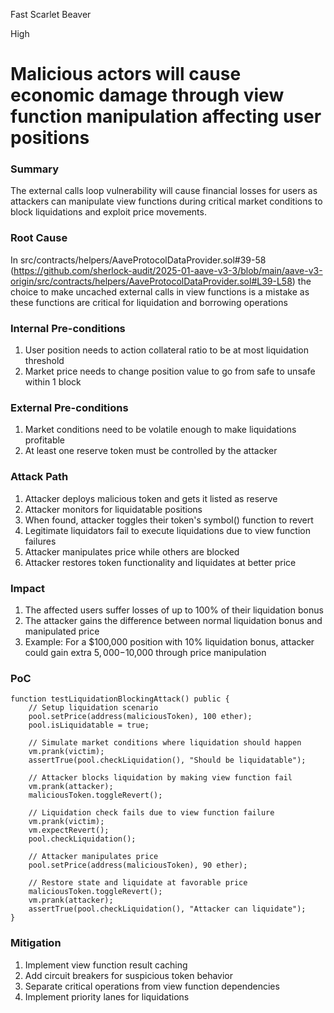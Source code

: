 Fast Scarlet Beaver

High

# Malicious actors will cause economic damage through view function manipulation affecting user positions

### Summary

The external calls loop vulnerability will cause financial losses for users as attackers can manipulate view functions during critical market conditions to block liquidations and exploit price movements.


### Root Cause

In src/contracts/helpers/AaveProtocolDataProvider.sol#39-58 (https://github.com/sherlock-audit/2025-01-aave-v3-3/blob/main/aave-v3-origin/src/contracts/helpers/AaveProtocolDataProvider.sol#L39-L58) the choice to make uncached external calls in view functions is a mistake as these functions are critical for liquidation and borrowing operations


### Internal Pre-conditions

1. User position needs to action collateral ratio to be at most liquidation threshold
2. Market price needs to change position value to go from safe to unsafe within 1 block


### External Pre-conditions

1. Market conditions need to be volatile enough to make liquidations profitable
2. At least one reserve token must be controlled by the attacker


### Attack Path

1. Attacker deploys malicious token and gets it listed as reserve
2. Attacker monitors for liquidatable positions
3. When found, attacker toggles their token's symbol() function to revert
4. Legitimate liquidators fail to execute liquidations due to view function failures
5. Attacker manipulates price while others are blocked
6. Attacker restores token functionality and liquidates at better price

### Impact

1. The affected users suffer losses of up to 100% of their liquidation bonus
2. The attacker gains the difference between normal liquidation bonus and manipulated price
3. Example: For a $100,000 position with 10% liquidation bonus, attacker could gain extra $5,000-$10,000 through price manipulation



### PoC

```solidity
function testLiquidationBlockingAttack() public {
    // Setup liquidation scenario
    pool.setPrice(address(maliciousToken), 100 ether);
    pool.isLiquidatable = true;
    
    // Simulate market conditions where liquidation should happen
    vm.prank(victim);
    assertTrue(pool.checkLiquidation(), "Should be liquidatable");
    
    // Attacker blocks liquidation by making view function fail
    vm.prank(attacker);
    maliciousToken.toggleRevert();
    
    // Liquidation check fails due to view function failure
    vm.prank(victim);
    vm.expectRevert();
    pool.checkLiquidation();
    
    // Attacker manipulates price
    pool.setPrice(address(maliciousToken), 90 ether);
    
    // Restore state and liquidate at favorable price
    maliciousToken.toggleRevert();
    vm.prank(attacker);
    assertTrue(pool.checkLiquidation(), "Attacker can liquidate");
}
```

### Mitigation

1. Implement view function result caching
2. Add circuit breakers for suspicious token behavior
3. Separate critical operations from view function dependencies
4. Implement priority lanes for liquidations